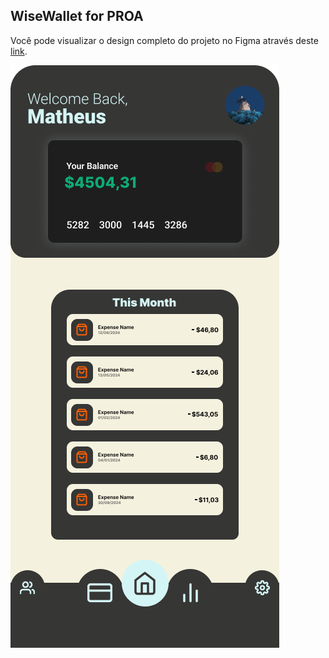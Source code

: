 ## WiseWallet for PROA

Você pode visualizar o design completo do projeto no Figma através deste [link](https://www.figma.com/proto/SdCrkNXtQVTmmsAWT72ko4/WiseWallet?node-id=1-10&t=ghE2DWQ04wNT1QND-1&scaling=scale-down&content-scaling=fixed&page-id=0%3A1).

<img src="Dashboard.png">
<img/>
